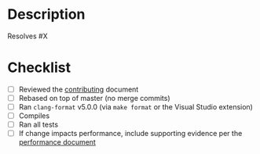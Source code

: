 # Description

Resolves #X

<!---

Describe what this pull request does, which issue it's resolving (usually applicable for code changes).

--->

# Checklist
- [ ] Reviewed the [contributing](https://github.com/hcnet/hcnet-core/blob/master/CONTRIBUTING.md#submitting-changes) document
- [ ] Rebased on top of master (no merge commits)
- [ ] Ran `clang-format` v5.0.0 (via `make format` or the Visual Studio extension)
- [ ] Compiles
- [ ] Ran all tests
- [ ] If change impacts performance, include supporting evidence per the [performance document](https://github.com/hcnet/hcnet-core/blob/master/performance-eval/performance-eval.md)
